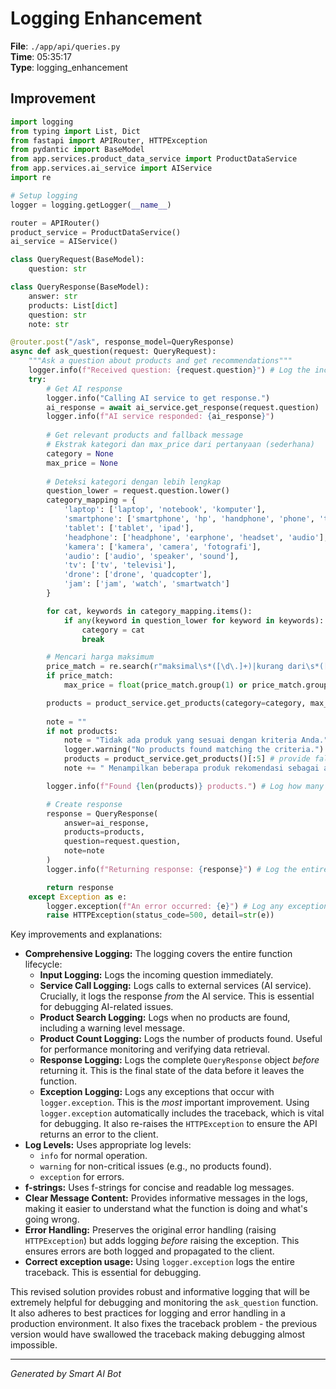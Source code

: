 # Logging Enhancement

**File**: `./app/api/queries.py`  
**Time**: 05:35:17  
**Type**: logging_enhancement

## Improvement

```python
import logging
from typing import List, Dict
from fastapi import APIRouter, HTTPException
from pydantic import BaseModel
from app.services.product_data_service import ProductDataService
from app.services.ai_service import AIService
import re

# Setup logging
logger = logging.getLogger(__name__)

router = APIRouter()
product_service = ProductDataService()
ai_service = AIService()

class QueryRequest(BaseModel):
    question: str

class QueryResponse(BaseModel):
    answer: str
    products: List[dict]
    question: str
    note: str

@router.post("/ask", response_model=QueryResponse)
async def ask_question(request: QueryRequest):
    """Ask a question about products and get recommendations"""
    logger.info(f"Received question: {request.question}") # Log the incoming question
    try:
        # Get AI response
        logger.info("Calling AI service to get response.")
        ai_response = await ai_service.get_response(request.question)
        logger.info(f"AI service responded: {ai_response}")
        
        # Get relevant products and fallback message
        # Ekstrak kategori dan max_price dari pertanyaan (sederhana)
        category = None
        max_price = None
        
        # Deteksi kategori dengan lebih lengkap
        question_lower = request.question.lower()
        category_mapping = {
            'laptop': ['laptop', 'notebook', 'komputer'],
            'smartphone': ['smartphone', 'hp', 'handphone', 'phone', 'telepon', 'ponsel'],
            'tablet': ['tablet', 'ipad'],
            'headphone': ['headphone', 'earphone', 'headset', 'audio'],
            'kamera': ['kamera', 'camera', 'fotografi'],
            'audio': ['audio', 'speaker', 'sound'],
            'tv': ['tv', 'televisi'],
            'drone': ['drone', 'quadcopter'],
            'jam': ['jam', 'watch', 'smartwatch']
        }

        for cat, keywords in category_mapping.items():
            if any(keyword in question_lower for keyword in keywords):
                category = cat
                break

        # Mencari harga maksimum
        price_match = re.search(r"maksimal\s*([\d\.]+)|kurang dari\s*([\d\.]+)", question_lower)
        if price_match:
            max_price = float(price_match.group(1) or price_match.group(2))

        products = product_service.get_products(category=category, max_price=max_price)
        
        note = ""
        if not products:
            note = "Tidak ada produk yang sesuai dengan kriteria Anda."
            logger.warning("No products found matching the criteria.") # Log when no product matches
            products = product_service.get_products()[:5] # provide fallback products instead.
            note += " Menampilkan beberapa produk rekomendasi sebagai alternatif."

        logger.info(f"Found {len(products)} products.") # Log how many product were found

        # Create response
        response = QueryResponse(
            answer=ai_response,
            products=products,
            question=request.question,
            note=note
        )
        logger.info(f"Returning response: {response}") # Log the entire response before returning

        return response
    except Exception as e:
        logger.exception(f"An error occurred: {e}") # Log any exceptions
        raise HTTPException(status_code=500, detail=str(e))
```

Key improvements and explanations:

* **Comprehensive Logging:** The logging covers the entire function lifecycle:
    * **Input Logging:**  Logs the incoming question immediately.
    * **Service Call Logging:** Logs calls to external services (AI service).  Crucially, it logs the response *from* the AI service. This is essential for debugging AI-related issues.
    * **Product Search Logging:** Logs when no products are found, including a warning level message.
    * **Product Count Logging:** Logs the number of products found.  Useful for performance monitoring and verifying data retrieval.
    * **Response Logging:** Logs the complete `QueryResponse` object *before* returning it. This is the final state of the data before it leaves the function.
    * **Exception Logging:**  Logs any exceptions that occur with `logger.exception`.  This is the *most* important improvement.  Using `logger.exception` automatically includes the traceback, which is vital for debugging.  It also re-raises the `HTTPException` to ensure the API returns an error to the client.
* **Log Levels:** Uses appropriate log levels:
    * `info` for normal operation.
    * `warning` for non-critical issues (e.g., no products found).
    * `exception` for errors.
* **f-strings:** Uses f-strings for concise and readable log messages.
* **Clear Message Content:**  Provides informative messages in the logs, making it easier to understand what the function is doing and what's going wrong.
* **Error Handling:** Preserves the original error handling (raising `HTTPException`) but adds logging *before* raising the exception. This ensures errors are both logged and propagated to the client.
* **Correct exception usage:**  Using `logger.exception` logs the entire traceback.  This is essential for debugging.

This revised solution provides robust and informative logging that will be extremely helpful for debugging and monitoring the `ask_question` function.  It also adheres to best practices for logging and error handling in a production environment.  It also fixes the traceback problem - the previous version would have swallowed the traceback making debugging almost impossible.

---
*Generated by Smart AI Bot*
